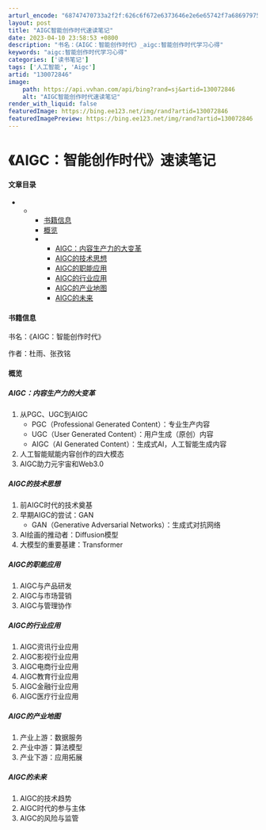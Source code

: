 ```yaml
---
arturl_encode: "68747470733a2f2f:626c6f672e6373646e2e6e65742f7a68697975616e3431312f:61727469636c652f64657461696c732f313330303732383436"
layout: post
title: "AIGC智能创作时代速读笔记"
date: 2023-04-10 23:58:53 +0800
description: "书名：《AIGC：智能创作时代》_aigc:智能创作时代学习心得"
keywords: "aigc:智能创作时代学习心得"
categories: ['读书笔记']
tags: ['人工智能', 'Aigc']
artid: "130072846"
image:
    path: https://api.vvhan.com/api/bing?rand=sj&artid=130072846
    alt: "AIGC智能创作时代速读笔记"
render_with_liquid: false
featuredImage: https://bing.ee123.net/img/rand?artid=130072846
featuredImagePreview: https://bing.ee123.net/img/rand?artid=130072846
---
```


# 《AIGC：智能创作时代》速读笔记

#### 文章目录

* + - [书籍信息](#_2)
    - [概览](#_6)
    - * [AIGC：内容生产力的大变革](#AIGC_7)
      * [AIGC的技术思想](#AIGC_15)
      * [AIGC的职能应用](#AIGC_22)
      * [AIGC的行业应用](#AIGC_27)
      * [AIGC的产业地图](#AIGC_34)
      * [AIGC的未来](#AIGC_38)

#### 书籍信息

书名：《AIGC：智能创作时代》
  
作者：杜雨、张孜铭

#### 概览

##### AIGC：内容生产力的大变革

1. 从PGC、UGC到AIGC
   * PGC（Professional Generated Content）：专业生产内容
   * UGC（User Generated Content）：用户生成（原创）内容
   * AIGC（AI Generated Content）：生成式AI，人工智能生成内容
2. 人工智能赋能内容创作的四大模态
3. AIGC助力元宇宙和Web3.0

##### AIGC的技术思想

1. 前AIGC时代的技术奠基
2. 早期AIGC的尝试：GAN
   * GAN（Generative Adversarial Networks）：生成式对抗网络
3. AI绘画的推动者：Diffusion模型
4. 大模型的重要基建：Transformer

##### AIGC的职能应用

1. AIGC与产品研发
2. AIGC与市场营销
3. AIGC与管理协作

##### AIGC的行业应用

1. AIGC资讯行业应用
2. AIGC影视行业应用
3. AIGC电商行业应用
4. AIGC教育行业应用
5. AIGC金融行业应用
6. AIGC医疗行业应用

##### AIGC的产业地图

1. 产业上游：数据服务
2. 产业中游：算法模型
3. 产业下游：应用拓展

##### AIGC的未来

1. AIGC的技术趋势
2. AIGC时代的参与主体
3. AIGC的风险与监管